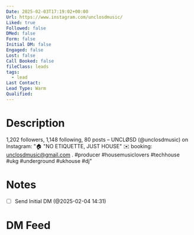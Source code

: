 ```yaml
---
Date: 2025-02-03T17:19:02+00:00
Url: https://www.instagram.com/unclosdmusic/
Liked: true
Followed: false
DMed: false
Form: false
Initial DM: false
Engaged: false
Lost: false
Call Booked: false
fileClass: leads
tags:
  - lead
Last Contact: 
Lead Type: Warm
Qualified:
---
```

# Description
1,202 followers, 1,148 following, 80 posts – UNCLØSD (@unclosdmusic) on Instagram: "🏠 "NO ETIQUETTE, JUST HOUSE"
✉️ booking: unclosdmusic@gmail.com
.
#producer #housemusiclovers #techhouse #ukg #underground #ukhouse #dj"
# Notes

- [ ] Send Initial DM (@2025-02-04 14:31)
# DM Feed